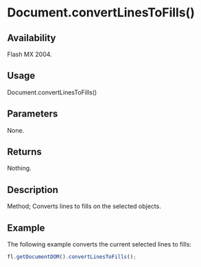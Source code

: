# Document.convertLinesToFills()

## Availability

Flash MX 2004.

## Usage

Document.convertLinesToFills()

## Parameters

None.

## Returns

Nothing.

## Description

Method; Converts lines to fills on the selected objects.

## Example

The following example converts the current selected lines to fills:

```javascript
fl.getDocumentDOM().convertLinesToFills();
```
